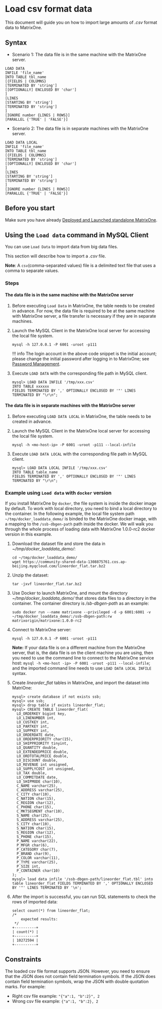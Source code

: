 # Load csv format data

This document will guide you on how to import large amounts of *.csv* format data to MatrixOne.

## Syntax

- Scenario 1: The data file is in the same machine with the MatrixOne server.

```
LOAD DATA
INFILE 'file_name'
INTO TABLE tbl_name
[{FIELDS | COLUMNS}
[TERMINATED BY 'string']
[[OPTIONALLY] ENCLOSED BY 'char']
]
[LINES
[STARTING BY 'string']
[TERMINATED BY 'string']
]
[IGNORE number {LINES | ROWS}]
[PARALLEL {'TRUE' | 'FALSE'}]
```

- Scenario 2: The data file is in separate machines with the MatrixOne server.

```
LOAD DATA LOCAL
INFILE 'file_name'
INTO TABLE tbl_name
[{FIELDS | COLUMNS}
[TERMINATED BY 'string']
[[OPTIONALLY] ENCLOSED BY 'char']
]
[LINES
[STARTING BY 'string']
[TERMINATED BY 'string']
]
[IGNORE number {LINES | ROWS}]
[PARALLEL {'TRUE' | 'FALSE'}]
```

## Before you start

Make sure you have already [Deployed and Launched standalone MatrixOne](../../../Get-Started/install-standalone-matrixone.md).

## Using the `Load data` command in MySQL Client

You can use `Load Data` to import data from big data files.

This section will describe how to import a *.csv* file.

__Note__: A `csv`(comma-separated values) file is a delimited text file that uses a comma to separate values.

### Steps

#### The data file is in the same machine with the MatrixOne server

1. Before executing `Load Data` in MatrixOne, the table needs to be created in advance. For now, the data file is required to be at the same machine with MatrixOne server, a file transfer is necessary if they are in separate machines.

2. Launch the MySQL Client in the MatrixOne local server for accessing the local file system.

    ```
    mysql -h 127.0.0.1 -P 6001 -uroot -p111
    ```

    !!! info
        The login account in the above code snippet is the initial account; please change the initial password after logging in to MatrixOne; see [Password Management](../../../Security/password-mgmt.md).

3. Execute `LOAD DATA` with the corresponding file path in MySQL client.

    ```
    mysql> LOAD DATA INFILE '/tmp/xxx.csv'
    INTO TABLE xxxxxx
    FIELDS TERMINATED BY ',' OPTIONALLY ENCLOSED BY '"' LINES TERMINATED BY "\r\n";
    ```

#### The data file is in separate machines with the MatrixOne server

1. Before executing `LOAD DATA LOCAL` in MatrixOne, the table needs to be created in advance.

2. Launch the MySQL Client in the MatrixOne local server for accessing the local file system.

    ```
    mysql -h <mo-host-ip> -P 6001 -uroot -p111 --local-infile
    ```

3. Execute `LOAD DATA LOCAL` with the corresponding file path in MySQL client.

    ```
    mysql> LOAD DATA LOCAL INFILE '/tmp/xxx.csv'
    INTO TABLE table_name
    FIELDS TERMINATED BY ',' OPTIONALLY ENCLOSED BY '"' LINES TERMINATED BY "\r\n";
    ```

### Example using `Load data` with `docker` version

If you install MatrixOne by `docker`, the file system is inside the docker image by default. To work with local directory, you need to bind a local directory to the container. In the following example, the local file system path `~/tmp/docker_loaddata_demo/` is binded to the MatrixOne docker image, with a mapping to the `/ssb-dbgen-path` path inside the docker.
We will walk you through the whole process of loading data with MatrixOne 1.0.0-rc2 docker version in this example.

1. Download the dataset file and store the data in *~/tmp/docker_loaddata_demo/*:

    ```
    cd ~/tmp/docker_loaddata_demo/
    wget https://community-shared-data-1308875761.cos.ap-beijing.myqcloud.com/lineorder_flat.tar.bz2
    ```

2. Unzip the dataset:

    ```
    tar -jxvf lineorder_flat.tar.bz2
    ```

3. Use Docker to launch MatrixOne, and mount the directory *~/tmp/docker_loaddata_demo/* that stores data files to a directory in the container. The container directory is */sb-dbgen-path* as an example:

    ```
    sudo docker run --name matrixone --privileged -d -p 6001:6001 -v ~/tmp/docker_loaddata_demo/:/ssb-dbgen-path:rw matrixorigin/matrixone:1.0.0-rc2
    ```

4. Connect to MatrixOne server:

    ```
    mysql -h 127.0.0.1 -P 6001 -uroot -p111
    ```

    __Note:__ If your data file is on a different machine from the MatrixOne server, that is, the data file is on the client machine you are using, then you need to use the command line to connect to the MatrixOne service host: `mysql -h <mo-host -ip> -P 6001 -uroot -p111 --local-infile`; and the imported command line needs to use `LOAD DATA LOCAL INFILE` syntax.

5. Create *lineorder_flat* tables in MatrixOne, and import the dataset into MatriOne:

    ```
    mysql> create database if not exists ssb;
    mysql> use ssb;
    mysql> drop table if exists lineorder_flat;
    mysql> CREATE TABLE lineorder_flat(
      LO_ORDERKEY bigint key,
      LO_LINENUMBER int,
      LO_CUSTKEY int,
      LO_PARTKEY int,
      LO_SUPPKEY int,
      LO_ORDERDATE date,
      LO_ORDERPRIORITY char(15),
      LO_SHIPPRIORITY tinyint,
      LO_QUANTITY double,
      LO_EXTENDEDPRICE double,
      LO_ORDTOTALPRICE double,
      LO_DISCOUNT double,
      LO_REVENUE int unsigned,
      LO_SUPPLYCOST int unsigned,
      LO_TAX double,
      LO_COMMITDATE date,
      LO_SHIPMODE char(10),
      C_NAME varchar(25),
      C_ADDRESS varchar(25),
      C_CITY char(10),
      C_NATION char(15),
      C_REGION char(12),
      C_PHONE char(15),
      C_MKTSEGMENT char(10),
      S_NAME char(25),
      S_ADDRESS varchar(25),
      S_CITY char(10),
      S_NATION char(15),
      S_REGION char(12),
      S_PHONE char(15),
      P_NAME varchar(22),
      P_MFGR char(6),
      P_CATEGORY char(7),
      P_BRAND char(9),
      P_COLOR varchar(11),
      P_TYPE varchar(25),
      P_SIZE int,
      P_CONTAINER char(10)
    );
    mysql> load data infile '/ssb-dbgen-path/lineorder_flat.tbl' into table lineorder_flat FIELDS TERMINATED BY ',' OPTIONALLY ENCLOSED BY '"' LINES TERMINATED BY '\n';
    ```

6. After the import is successful, you can run SQL statements to check the rows of imported data:

    ```
    select count(*) from lineorder_flat;
    /*
        expected results:
     */
    +----------+
    | count(*) |
    +----------+
    | 10272594 |
    +----------+
    ```

## Constraints

The loaded csv file format supports JSON. However, you need to ensure that the JSON does not contain field termination symbols. If the JSON does contain field termination symbols, wrap the JSON with double quotation marks. For example:

- Right csv file example: `"{"a":1, "b":2}", 2`
- Wrong csv file example: `{"a":1, "b":2}, 2`
